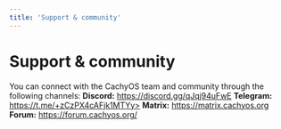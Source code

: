 ```yaml
---
title: 'Support & community'
---
```

# Support & community
You can connect with the CachyOS team and community through the following channels:
**Discord:** https://discord.gg/qJqj94uFwE
**Telegram:** https://t.me/+zCzPX4cAFjk1MTYy>
**Matrix:** https://matrix.cachyos.org
**Forum:** https://forum.cachyos.org/
